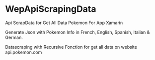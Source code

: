 # WepApiScrapingData
Api ScrapData for Get All Data Pokemon For App Xamarin

Generate Json with Pokemon Info in French, English, Spanish, Italian & German.

Datascraping with Recursive Fonction for get all data on website api.pokemon.com
